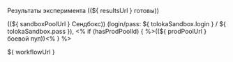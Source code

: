 Результаты эксперимента ((${ resultsUrl } готовы))

((${ sandboxPoolUrl } Сендбокс)) (login/pass: ${ tolokaSandbox.login } / ${ tolokaSandbox.pass }), <% if (hasProdPoolId) { %>((${ prodPoolUrl } боевой пул))<% } %>

${ workflowUrl }
